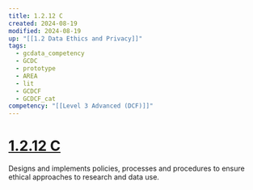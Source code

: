 ```yaml
---
title: 1.2.12 C
created: 2024-08-19
modified: 2024-08-19
up: "[[1.2 Data Ethics and Privacy]]"
tags:
  - gcdata_competency
  - GCDC
  - prototype
  - AREA
  - lit
  - GCDCF
  - GCDCF_cat
competency: "[[Level 3 Advanced (DCF)]]"
---
```

# [1.2.12 C](1.2.12%20C.md)
Designs and implements policies, processes and procedures to ensure ethical approaches to research and data use.
